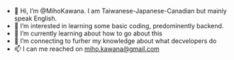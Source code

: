 - 👋 Hi, I’m @MihoKawana. I am Taiwanese-Japanese-Canadian but mainly speak English. 
- 👀 I’m interested in learning some basic coding, predominently backend. 
- 🌱 I’m currently learning about how to go about this
- 💞️ I’m connecting to furher my knowledge about what decvelopers do
- 📫 I can me reached on miho.kawana@gmail.com 

<!---
MihoKawana/MihoKawana is a ✨ special ✨ repository because its `README.md` (this file) appears on your GitHub profile.
You can click the Preview link to take a look at your changes.
--->
